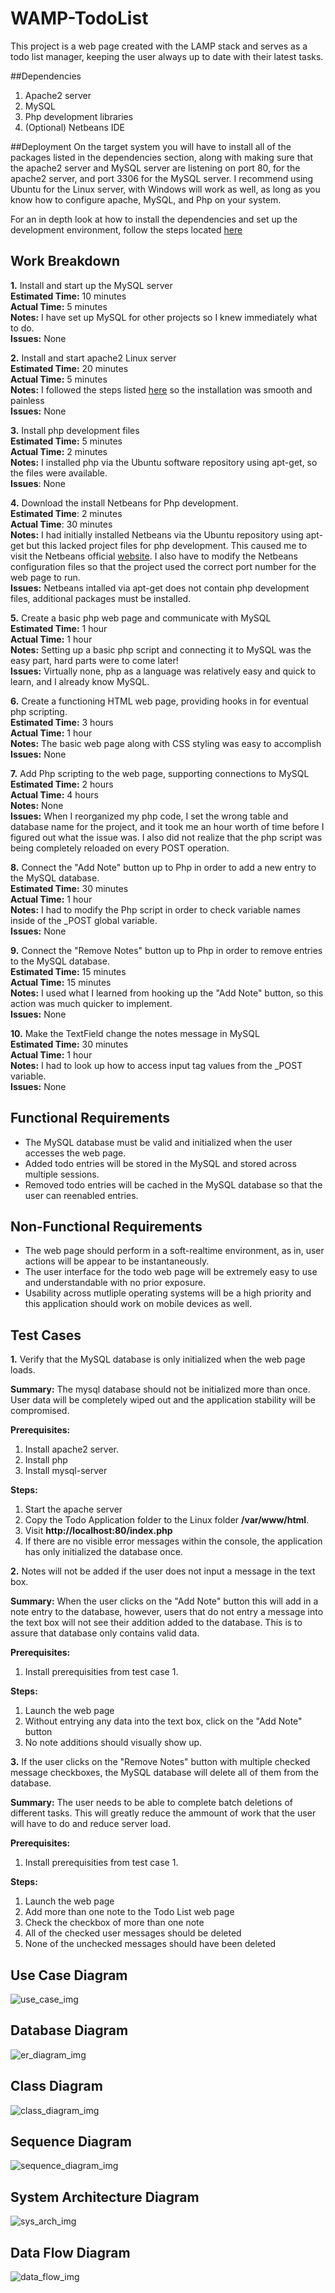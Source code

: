 # WAMP-TodoList

This project is a web page created with the LAMP stack and serves as a todo list manager, keeping the user always up to date with their latest tasks.

##Dependencies
1. Apache2 server
2. MySQL
3. Php development libraries
4. (Optional) Netbeans IDE

##Deployment
On the target system you will have to install all of the packages listed in the dependencies section, along with making sure that the apache2 server and MySQL server are listening on port 80, for the apache2 server, and port 3306 for the MySQL server. I recommend using Ubuntu for the Linux server, with Windows will work as well, as long as you know how to configure apache, MySQL, and Php on your system.

For an in depth look at how to install the dependencies and set up the development environment, follow the steps located [here](https://www.digitalocean.com/community/tutorials/how-to-install-linux-apache-mysql-php-lamp-stack-on-ubuntu)

## Work Breakdown

**1.** Install and start up the MySQL server  
**Estimated Time:** 10 minutes  
**Actual Time:** 5 minutes  
**Notes:** I have set up MySQL for other projects so I knew immediately what to do.  
**Issues:** None  

**2.** Install and start apache2 Linux server  
**Estimated Time:** 20 minutes  
**Actual Time:** 5 minutes  
**Notes:** I followed the steps listed [here](https://www.digitalocean.com/community/tutorials/how-to-install-linux-apache-mysql-php-lamp-stack-on-ubuntu-16-04) so the installation was smooth and painless  
**Issues:** None  

**3.** Install php development files  
**Estimated Time:** 5 minutes  
**Actual Time:** 2 minutes  
**Notes:** I installed php via the Ubuntu software repository using apt-get, so the files were available.  
**Issues**: None  

**4.** Download the install Netbeans for Php development.  
**Estimated Time**: 2 minutes  
**Actual Time**: 30 minutes  
**Notes:** I had initially installed Netbeans via the Ubuntu repository using apt-get but this lacked project files for php development. This caused me to visit the Netbeans official [website](https://netbeans.org/downloads/). I also have to modify the Netbeans configuration files so that the project used the correct port number for the web page to run.  
**Issues:** Netbeans intalled via apt-get does not contain php development files, additional packages must be installed.

**5.** Create a basic php web page and communicate with MySQL  
**Estimated Time:** 1 hour  
**Actual Time:** 1 hour  
**Notes:** Setting up a basic php script and connecting it to MySQL was the easy part, hard parts were to come later!  
**Issues:** Virtually none, php as a language was relatively easy and quick to learn, and I already know MySQL.  

**6.** Create a functioning HTML web page, providing hooks in for eventual php scripting.  
**Estimated Time:** 3 hours  
**Actual Time:** 1 hour  
**Notes:** The basic web page along with CSS styling was easy to accomplish  
**Issues:** None  

**7.** Add Php scripting to the web page, supporting connections to MySQL  
**Estimated Time:** 2 hours  
**Actual Time:** 4 hours  
**Notes:** None  
**Issues:** When I reorganized my php code, I set the wrong table and database name for the project, and it took me an hour worth of time before I figured out what the issue was. I also did not realize that the php script was being completely reloaded on every POST operation.  

**8.** Connect the "Add Note" button up to Php in order to add a new entry to the MySQL database.  
**Estimated Time:** 30 minutes   
**Actual Time:** 1 hour  
**Notes:** I had to modify the Php script in order to check variable names inside of the _POST global variable.  
**Issues:** None  

**9.** Connect the "Remove Notes" button up to Php in order to remove entries to the MySQL database.  
**Estimated Time:** 15 minutes  
**Actual Time:** 15 minutes  
**Notes:** I used what I learned from hooking up the "Add Note" button, so this action was much quicker to implement.  
**Issues:** None  

**10.** Make the TextField change the notes message in MySQL  
**Estimated Time:** 30 minutes  
**Actual Time:** 1 hour  
**Notes:** I had to look up how to access input tag values from the _POST variable.  
**Issues:** None  

## Functional Requirements

* The MySQL database must be valid and initialized when the user accesses the web page.
* Added todo entries will be stored in the MySQL and stored across multiple sessions.
* Removed todo entries will be cached in the MySQL database so that the user can reenabled entries.

## Non-Functional Requirements

* The web page should perform in a soft-realtime environment, as in, user actions will be appear to be instantaneously.
* The user interface for the todo web page will be extremely easy to use and understandable with no prior exposure.
* Usability across mutliple operating systems will be a high priority and this application should work on mobile devices as well.

## Test Cases

**1.** Verify that the MySQL database is only initialized when the web page loads.

**Summary:** The mysql database should not be initialized more than once. User data will be completely wiped out and
  the application stability will be compromised.
  
**Prerequisites:**  
1. Install apache2 server.  
2. Install php  
3. Install mysql-server  

**Steps:**  
1. Start the apache server  
2. Copy the Todo Application folder to the Linux folder **/var/www/html**.  
3. Visit **http://localhost:80/index.php**  
4. If there are no visible error messages within the console, the application has only initialized the database once.  
 
**2.** Notes will not be added if the user does not input a message in the text box. 

**Summary:** When the user clicks on the "Add Note" button this will add in a note entry to the database, however, users that do not entry a message into the text box will not see their addition added to the database. This is to assure that database only contains valid data.

**Prerequisites:**  
1. Install prerequisities from test case 1.   

**Steps:**  
1. Launch the web page  
2. Without entrying any data into the text box, click on the "Add Note" button  
3. No note additions should visually show up. 

**3.** If the user clicks on the "Remove Notes" button with multiple checked message checkboxes, the MySQL database will delete all of them from the database.  

**Summary:** The user needs to be able to complete batch deletions of different tasks. This will greatly reduce the ammount of work that the user will have to do and reduce server load.  

**Prerequisites:**  
1. Install prerequisities from test case 1.   

**Steps:**  
1. Launch the web page  
2. Add more than one note to the Todo List web page  
3. Check the checkbox of more than one note  
4. All of the checked user messages should be deleted  
5. None of the unchecked messages should have been deleted  

## Use Case Diagram

![use_case_img](images/UseCase.png?raw=true "Use Case Diagram")

## Database Diagram
![er_diagram_img](images/erdplus-diagram.png?raw=true "ER-Diagram")

## Class Diagram
![class_diagram_img](images/ClassDiagram.png?raw=true "Class Diagram")

## Sequence Diagram
![sequence_diagram_img](images/SequenceDiagram.png?raw=true "Sequence Diagram")

## System Architecture Diagram
![sys_arch_img](images/SysArch.png?raw=true "System Architecture Diagram")

## Data Flow Diagram
![data_flow_img](images/DataFlow.png?raw=true "Data Flow Diagram")

